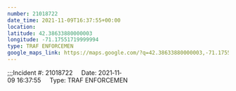 ```yaml
---
number: 21018722
date_time: 2021-11-09T16:37:55+00:00
location: 
latitude: 42.38633880000003
longitude: -71.17551719999994
type: TRAF ENFORCEMEN
google_maps_link: https://maps.google.com/?q=42.38633880000003,-71.17551719999994
---
```


;;;Incident #: 21018722     Date: 2021‐11‐09 16:37:55     Type: TRAF ENFORCEMEN
